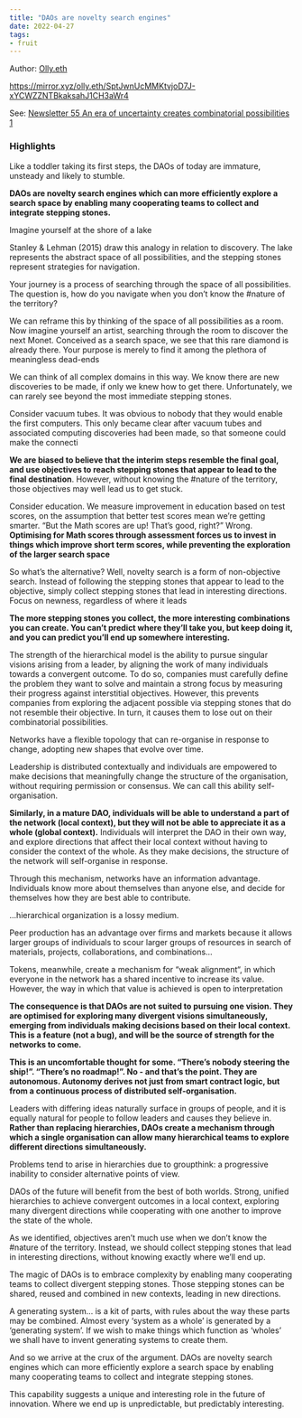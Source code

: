 ```yaml
---
title: "DAOs are novelty search engines"
date: 2022-04-27
tags:
- fruit
---
```


Author: [Olly.eth](/notes/Olly.eth.md)

https://mirror.xyz/olly.eth/SptJwnUcMMKtvjoD7J-xYCWZZNTBkaksahJ1CH3aWr4

See: [Newsletter 55 An era of uncertainty creates combinatorial possibilities 1](quartz/content/projects/newsletter/Newsletter%2055%20An%20era%20of%20uncertainty%20creates%20combinatorial%20possibilities%201.md)

### Highlights
Like a toddler taking its first steps, the DAOs of today are immature, unsteady and likely to stumble.

**DAOs are novelty search engines which can more efficiently explore a search space by enabling many cooperating teams to collect and integrate stepping stones.**

Imagine yourself at the shore of a lake

Stanley & Lehman (2015) draw this analogy in relation to discovery. The lake represents the abstract space of all possibilities, and the stepping stones represent strategies for navigation.

Your journey is a process of searching through the space of all possibilities. The question is, how do you navigate when you don’t know the #nature of the territory?

We can reframe this by thinking of the space of all possibilities as a room. Now imagine yourself an artist, searching through the room to discover the next Monet. Conceived as a search space, we see that this rare diamond is already there. Your purpose is merely to find it among the plethora of meaningless dead-ends

We can think of all complex domains in this way. We know there are new discoveries to be made, if only we knew how to get there. Unfortunately, we can rarely see beyond the most immediate stepping stones.

Consider vacuum tubes. It was obvious to nobody that they would enable the first computers. This only became clear after vacuum tubes and associated computing discoveries had been made, so that someone could make the connecti

**We are biased to believe that the interim steps resemble the final goal, and use objectives to reach stepping stones that appear to lead to the final destination**. However, without knowing the #nature of the territory, those objectives may well lead us to get stuck.

Consider education. We measure improvement in education based on test scores, on the assumption that better test scores mean we’re getting smarter. “But the Math scores are up! That’s good, right?” Wrong. **Optimising for Math scores through assessment forces us to invest in things which improve short term scores, while preventing the exploration of the larger search space**

So what’s the alternative? Well, novelty search is a form of non-objective search. Instead of following the stepping stones that appear to lead to the objective, simply collect stepping stones that lead in interesting directions. Focus on newness, regardless of where it leads

**The more stepping stones you collect, the more interesting combinations you can create. You can’t predict where they’ll take you, but keep doing it, and you can predict you’ll end up somewhere interesting.**

The strength of the hierarchical model is the ability to pursue singular visions arising from a leader, by aligning the work of many individuals towards a convergent outcome. To do so, companies must carefully define the problem they want to solve and maintain a strong focus by measuring their progress against interstitial objectives. However, this prevents companies from exploring the adjacent possible via stepping stones that do not resemble their objective. In turn, it causes them to lose out on their combinatorial possibilities.

Networks have a flexible topology that can re-organise in response to change, adopting new shapes that evolve over time.

Leadership is distributed contextually and individuals are empowered to make decisions that meaningfully change the structure of the organisation, without requiring permission or consensus. We can call this ability self-organisation.

**Similarly, in a mature DAO, individuals will be able to understand a part of the network (local context), but they will not be able to appreciate it as a whole (global context).** Individuals will interpret the DAO in their own way, and explore directions that affect their local context without having to consider the context of the whole. As they make decisions, the structure of the network will self-organise in response.

Through this mechanism, networks have an information advantage. Individuals know more about themselves than anyone else, and decide for themselves how they are best able to contribute.

…hierarchical organization is a lossy medium.

Peer production has an advantage over firms and markets because it allows larger groups of individuals to scour larger groups of resources in search of materials, projects, collaborations, and combinations…

Tokens, meanwhile, create a mechanism for “weak alignment“, in which everyone in the network has a shared incentive to increase its value. However, the way in which that value is achieved is open to interpretation

**The consequence is that DAOs are not suited to pursuing one vision. They are optimised for exploring many divergent visions simultaneously, emerging from individuals making decisions based on their local context. This is a feature (not a bug), and will be the source of strength for the networks to come.**

**This is an uncomfortable thought for some. “There’s nobody steering the ship!”. “There’s no roadmap!”. No - and that’s the point. They are autonomous. Autonomy derives not just from smart contract logic, but from a continuous process of distributed self-organisation.**

Leaders with differing ideas naturally surface in groups of people, and it is equally natural for people to follow leaders and causes they believe in. **Rather than replacing hierarchies, DAOs create a mechanism through which a single organisation can allow many hierarchical teams to explore different directions simultaneously.**

Problems tend to arise in hierarchies due to groupthink: a progressive inability to consider alternative points of view.

DAOs of the future will benefit from the best of both worlds. Strong, unified hierarchies to achieve convergent outcomes in a local context, exploring many divergent directions while cooperating with one another to improve the state of the whole.

As we identified, objectives aren’t much use when we don’t know the #nature of the territory. Instead, we should collect stepping stones that lead in interesting directions, without knowing exactly where we’ll end up.

The magic of DAOs is to embrace complexity by enabling many cooperating teams to collect divergent stepping stones. Those stepping stones can be shared, reused and combined in new contexts, leading in new directions.

A generating system… is a kit of parts, with rules about the way these parts may be combined. Almost every ‘system as a whole’ is generated by a ‘generating system’. If we wish to make things which function as ‘wholes’ we shall have to invent generating systems to create them.

And so we arrive at the crux of the argument. DAOs are novelty search engines which can more efficiently explore a search space by enabling many cooperating teams to collect and integrate stepping stones.

This capability suggests a unique and interesting role in the future of innovation. Where we end up is unpredictable, but predictably interesting.



